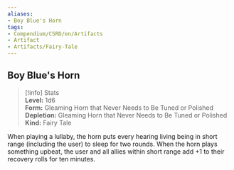 ```yaml
---
aliases:
- Boy Blue's Horn
tags:
- Compendium/CSRD/en/Artifacts
- Artifact
- Artifacts/Fairy-Tale
---
```


  
## Boy Blue's Horn  
>[!info] Stats  
> **Level:** 1d6  
> **Form:** Gleaming Horn that Never Needs to Be Tuned or Polished  
> **Depletion:** Gleaming Horn that Never Needs to Be Tuned or Polished  
> **Kind:** Fairy Tale
  
When playing a lullaby, the horn puts every hearing living being in short range (including the user) to sleep for two rounds. When the horn plays something upbeat, the user and all allies within short range add +1 to their recovery rolls for ten minutes.